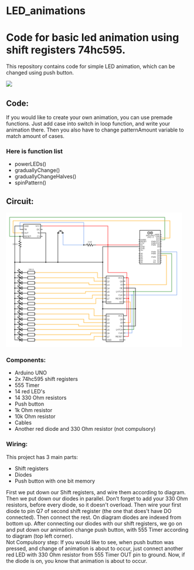 
# LED_animations
  <h1>Code for basic led animation using shift registers 74hc595.</h1>

  <p>This repository contains code for simple LED animation, which can be changed using push button.</p>
  <img src="https://user-images.githubusercontent.com/59472129/112056503-5f77c600-8b58-11eb-8b6d-079e080e2b79.gif">
  <h2>Code:</h2>
  <p>If you would like to create your own animation, you can use premade functions. Just add case into switch in loop function, and write your animation there. Then you also     have to change patternAmount variable to match amount of cases.</p>
  <h3>Here is function list</h3>
  <ul>
    <li>powerLEDs()</li>
    <li>graduallyChange()</li>
    <li>graduallyChangeHalves()</li>
    <li>spinPattern()</li>
  </ul>

  <h2>Circuit:</h2>
  <img src="https://github.com/TedRomato/LED_animations/blob/master/circuit.png" width="480px">
  <h3>Components:</h3>
  <p>
    <ul>
      <li>Arduino UNO</li>
      <li>2x 74hc595 shift registers</li>
      <li>555 Timer</li>
      <li>14 red LED's</li>
      <li>14 330 Ohm resistors</li>
      <li>Push button</li>
      <li>1k Ohm resistor</li>
      <li>10k Ohm resistor</li>
      <li>Cables</li>
      <li>Another red diode and 330 Ohm resistor (not compulsory)</li>
    </ul>
  </p>
  <h3>Wiring:</h3>
  <p>This project has 3 main parts:</p>
  <ul>
    <li>Shift registers</li>
    <li>Diodes</li>
    <li>Push button with one bit memory</li>
  </ul>
  <p>First we put down our Shift registers, and wire them according to diagram. Then we put down our diodes in parallel. Don't forget to add your 330 Ohm resistors, before every diode, so it doesn't overload. Then wire your first diode to pin Q7 of second shift register (the one that does't have DO connected). Then connect the rest. On diagram diodes are indexed from bottom up. After connecting our diodes with our shift registers, we go on and put down our animation change push button, with 555 Timer according to diagram (top left corner). <br> Not Compulsory step: If you would like to see, when push button was pressed, and change of animation is about to occur, just connect another red LED with 330 Ohm resistor from 555 Timer OUT pin to ground. Now, if the diode is on, you know that animation is about to occur.</p>
  






